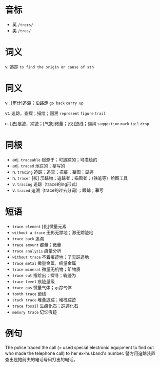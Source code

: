 # 音标

- 英 `/treɪs/`
- 美 `/tres/`

# 词义

v. 追踪
`to find the origin or cause of sth`

# 同义

vi. [审计]追溯；沿路走
`go back` `carry up`

vt. 追踪，查探；描绘；回溯
`represent` `figure` `trail`

n. [法]痕迹，踪迹；[气象]微量；[仪]迹线；缰绳
`suggestion` `mark` `tail` `drop`

# 同根

- adj. `traceable` 起源于；可追踪的；可描绘的
- adj. `traced` 示踪的；摹写的
- n. `tracing` 追踪；追查；描摹；摹图；显迹
- n. `tracer` [核] 示踪物；追踪者；描图者；（铁笔等）绘图工具
- v. `tracing` 追踪（trace的ing形式）
- v. `traced` 追溯（trace的过去分词）；跟踪；摹写

# 短语

- `trace element` [化]微量元素
- `without a trace` 无影无踪地；渺无踪迹地
- `trace back` 追溯
- `trace amount` 痕量；微量
- `trace analysis` 痕量分析
- `without trace` 不着痕迹地；了无踪迹地
- `trace metal` 微量金属，痕量金属
- `trace mineral` 微量无机物；矿物质
- `trace out` 描绘出；探寻；轨迹为
- `trace level` 痕迹量级
- `trace gas` 微量气体；示踪气体
- `tooth trace` 齿线
- `stack trace` 堆叠追踪；堆栈踪迹
- `trace fossil` 生痕化石；踪迹化石
- `memory trace` 记忆痕迹

# 例句

The police traced the call (= used special electronic equipment to find out who made the telephone call) to her ex-husband's number.
警方用追踪装置查出是她前夫的电话号码打出的电话。


